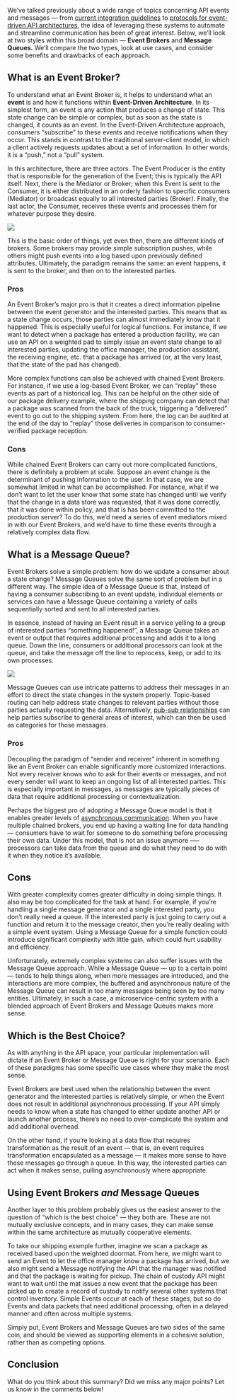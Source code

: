 We’ve talked previously about a wide range of topics concerning API events and messages — from [current integration guidelines](https://nordicapis.com/apis-and-events-what-does-a-modern-integration-look-like/) to [protocols for event-driven API architectures](https://nordicapis.com/5-protocols-for-event-driven-api-architectures/), the idea of leveraging these systems to automate and streamline communication has been of great interest. Below, we’ll look at two styles within this broad domain — **Event Brokers** and **Message Queues.** We’ll compare the two types, look at use cases, and consider some benefits and drawbacks of each approach.

## What is an Event Broker?

To understand what an Event Broker is, it helps to understand what an **event** is and how it functions within **Event-Driven Architecture**. In its simplest form, an event is any action that produces a change of state. This state change can be simple or complex, but as soon as the state is changed, it counts as an event. In the Event-Driven Architecture approach, consumers “subscribe” to these events and receive notifications when they occur. This stands in contrast to the traditional server-client model, in which a client actively requests updates about a set of information. In other words, it is a “push,” not a “pull” system.

In this architecture, there are three actors. The Event Producer is the entity that is responsible for the generation of the Event; this is typically the API itself. Next, there is the Mediator or Broker; when this Event is sent to the Consumer, it is either distributed in an orderly fashion to specific consumers (Mediator) or broadcast equally to all interested parties (Broker). Finally, the last actor, the Consumer, receives these events and processes them for whatever purpose they desire.

![](https://nordicapis.com/wp-content/uploads/What-is-an-event-broker-nordic-apis-event-mediator.png)

This is the basic order of things, yet even then, there are different kinds of brokers. Some brokers may provide simple subscription pushes, while others might push events into a log based upon previously defined attributes. Ultimately, the paradigm remains the same: an event happens, it is sent to the broker, and then on to the interested parties.

### Pros

An Event Broker’s major pro is that it creates a direct information pipeline between the event generator and the interested parties. This means that as a state change occurs, those parties can almost immediately know that it happened. This is especially useful for logical functions. For instance, if we want to detect when a package has entered a production facility, we can use an API on a weighted pad to simply issue an event state change to all interested parties, updating the office manager, the production assistant, the receiving engine, etc. that a package has arrived (or, at the very least, that the state of the pad has changed).

More complex functions can also be achieved with chained Event Brokers. For instance, if we use a log-based Event Broker, we can “replay” these events as part of a historical log. This can be helpful on the other side of our package delivery example, where the shipping company can detect that a package was scanned from the back of the truck, triggering a “delivered” event to go out to the shipping system. From here, the log can be audited at the end of the day to “replay” those deliveries in comparison to consumer-verified package reception.

### Cons

While chained Event Brokers can carry out more complicated functions, there is definitely a problem at scale. Suppose an event change is the determinant of pushing information to the user. In that case, we are somewhat limited in what can be accomplished. For instance, what if we don’t want to let the user know that some state has changed until we verify that the change in a data store was requested, that it was done correctly, that it was done within policy, and that is has been committed to the production server? To do this, we’d need a series of event mediators mixed in with our Event Brokers, and we’d have to time these events through a relatively complex data flow.

## What is a Message Queue?

Event Brokers solve a simple problem: how do we update a consumer about a state change? Message Queues solve the same sort of problem but in a different way. The simple idea of a Message Queue is that, instead of having a consumer subscribing to an event update, individual elements or services can have a Message Queue containing a variety of calls sequentially sorted and sent to all interested parties.

In essence, instead of having an Event result in a service yelling to a group of interested parties “something happened!”, a Message Queue takes an event or output that requires additional processing and adds it to a long queue. Down the line, consumers or additional processors can look at the queue, and take the message off the line to reprocess, keep, or add to its own processes.

![](https://nordicapis.com/wp-content/uploads/What-is-a-message-queue-nordic-apis.png)

Message Queues can use intricate patterns to address their messages in an effort to direct the state changes in the system properly. Topic-based routing can help address state changes to relevant parties without those parties actually requesting the data. Alternatively, [pub-sub relationships](https://nordicapis.com/websub-common-cases-and-implementations/) can help parties subscribe to general areas of interest, which can then be used as categories for those messages.

### Pros

Decoupling the paradigm of “sender and receiver” inherent in something like an Event Broker can enable significantly more customized interactions. Not every receiver knows _who_ to ask for their events or messages, and not every sender will want to keep an ongoing list of all interested parties. This is especially important in messages, as messages are typically pieces of data that require additional processing or contextualization.

Perhaps the biggest pro of adopting a Message Queue model is that it enables greater levels of [asynchronous communication](https://nordicapis.com/asynchronous-apis-in-choreographed-microservices/). When you have multiple chained brokers, you end up having a waiting line for data handling — consumers have to wait for someone to do something before processing their own data. Under this model, that is not an issue anymore –— processors can take data from the queue and do what they need to do with it when they notice it’s available.

## Cons

With greater complexity comes greater difficulty in doing simple things. It also may be too complicated for the task at hand. For example, if you’re handling a single message generator and a single interested party, you don’t really need a queue. If the interested party is just going to carry out a function and return it to the message creator, then you’re really dealing with a simple event system. Using a Message Queue for a simple function could introduce significant complexity with little gain, which could hurt usability and efficiency.

Unfortunately, extremely complex systems can also suffer issues with the Message Queue approach. While a Message Queue — up to a certain point — tends to help things along, when more messages are introduced, and the interactions are more complex, the buffered and asynchronous nature of the Message Queue can result in too many messages being seen by too many entities. Ultimately, in such a case, a microservice-centric system with a blended approach of Event Brokers and Message Queues makes more sense.

## Which is the Best Choice?

As with anything in the API space, your particular implementation will dictate if an Event Broker or Message Queue is right for your scenario. Each of these paradigms has some specific use cases where they make the most sense.

Event Brokers are best used when the relationship between the event generator and the interested parties is relatively simple, or when the Event does not result in additional asynchronous processing. If your API simply needs to know when a state has changed to either update another API or launch another process, there’s no need to over-complicate the system and add additional overhead.

On the other hand, if you’re looking at a data flow that requires transformation as the result of an event — that is, an event requires transformation encapsulated as a message — it makes more sense to have these messages go through a queue. In this way, the interested parties can act when it makes sense, pulling asynchronously where appropriate.

## Using Event Brokers _and_ Message Queues

Another layer to this problem probably gives us the easiest answer to the question of “which is the best choice” — they both are. These are not mutually exclusive concepts, and in many cases, they can make sense within the same architecture as mutually cooperative elements.

To take our shipping example further, imagine we scan a package as received based upon the weighted doormat. From here, we might want to send an Event to let the office manager know a package has arrived, but we also might send a Message notifying the API that the manager was notified and that the package is waiting for pickup. The chain of custody API might want to wait until the mat issues a new event that the package has been picked up to create a record of custody to notify several other systems that control inventory. Simple Events occur at each of these stages, but so do Events and data packets that need additional processing, often in a delayed manner and often across multiple systems.

Simply put, Event Brokers and Message Queues are two sides of the same coin, and should be viewed as supporting elements in a cohesive solution, rather than as competing options.

## Conclusion

What do you think about this summary? Did we miss any major points? Let us know in the comments below!